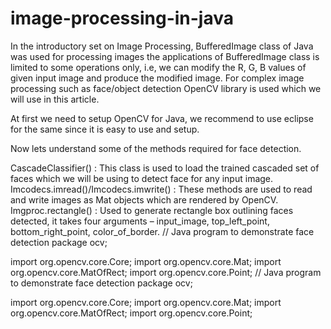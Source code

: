 # image-processing-in-java
In the introductory set on Image Processing, BufferedImage class of Java was used for processing images the applications of BufferedImage class is limited to some operations only, i.e, we can modify the R, G, B values of given input image and produce the modified image. For complex image processing such as face/object detection OpenCV library is used which we will use in this article.

At first we need to setup OpenCV for Java, we recommend to use eclipse for the same since it is easy to use and setup.

Now lets understand some of the methods required for face detection.

CascadeClassifier() : This class is used to load the trained cascaded set of faces which we will be using to detect face for any input image.
Imcodecs.imread()/Imcodecs.imwrite() : These methods are used to read and write images as Mat objects which are rendered by OpenCV.
Imgproc.rectangle() : Used to generate rectangle box outlining faces detected, it takes four arguments – input_image, top_left_point, bottom_right_point, color_of_border.
// Java program to demonstrate face detection 
package ocv; 
  
import org.opencv.core.Core; 
import org.opencv.core.Mat; 
import org.opencv.core.MatOfRect; 
import org.opencv.core.Point; 
// Java program to demonstrate face detection 
package ocv; 
  
import org.opencv.core.Core; 
import org.opencv.core.Mat; 
import org.opencv.core.MatOfRect; 
import org.opencv.core.Point; 
